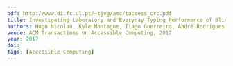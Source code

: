 ```yaml
---
pdf: http://www.di.fc.ul.pt/~tjvg/amc/taccess_crc.pdf
title: Investigating Laboratory and Everyday Typing Performance of Blind Users
authors: Hugo Nicolau, Kyle Montague, Tiago Guerreiro, André Rodrigues, Vicki Hanson
venue: ACM Transactions on Accessible Computing, 2017
year: 2017
doi: 
tags: [Accessible Computing]
---
```

